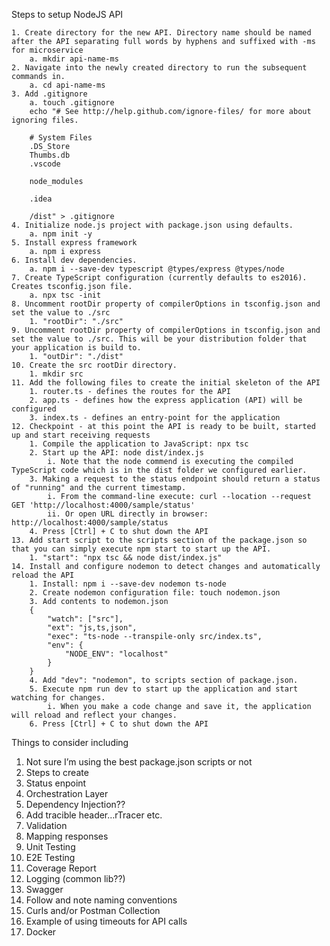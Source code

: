 Steps to setup NodeJS API

	1. Create directory for the new API. Directory name should be named after the API separating full words by hyphens and suffixed with -ms for microservice
		a. mkdir api-name-ms
	2. Navigate into the newly created directory to run the subsequent commands in.
		a. cd api-name-ms
	3. Add .gitignore
		a. touch .gitignore
		echo "# See http://help.github.com/ignore-files/ for more about ignoring files.
		
		# System Files
		.DS_Store
		Thumbs.db
		.vscode
		
		node_modules
		
		.idea
		
		/dist" > .gitignore
	4. Initialize node.js project with package.json using defaults.
		a. npm init -y
	5. Install express framework
		a. npm i express
	6. Install dev dependencies.
		a. npm i --save-dev typescript @types/express @types/node
	7. Create TypeScript configuration (currently defaults to es2016). Creates tsconfig.json file.
		a. npx tsc -init
	8. Uncomment rootDir property of compilerOptions in tsconfig.json and set the value to ./src
		1. "rootDir": "./src"
	9. Uncomment rootDir property of compilerOptions in tsconfig.json and set the value to ./src. This will be your distribution folder that your application is build to.
		1. "outDir": "./dist"
	10. Create the src rootDir directory.
		1. mkdir src
	11. Add the following files to create the initial skeleton of the API
		1. router.ts - defines the routes for the API
		2. app.ts - defines how the express application (API) will be configured
		3. index.ts - defines an entry-point for the application
	12. Checkpoint - at this point the API is ready to be built, started up and start receiving requests
		1. Compile the application to JavaScript: npx tsc
		2. Start up the API: node dist/index.js
			i. Note that the node commend is executing the compiled TypeScript code which is in the dist folder we configured earlier.
		3. Making a request to the status endpoint should return a status of "running" and the current timestamp.
			i. From the command-line execute: curl --location --request GET 'http://localhost:4000/sample/status'
			ii. Or open URL directly in browser: http://localhost:4000/sample/status
		4. Press [Ctrl] + C to shut down the API
	13. Add start script to the scripts section of the package.json so that you can simply execute npm start to start up the API.
		1. "start": "npx tsc && node dist/index.js"
	14. Install and configure nodemon to detect changes and automatically reload the API
		1. Install: npm i --save-dev nodemon ts-node
		2. Create nodemon configuration file: touch nodemon.json
		3. Add contents to nodemon.json
		{
		    "watch": ["src"],
		    "ext": "js,ts,json",
		    "exec": "ts-node --transpile-only src/index.ts",
		    "env": {
		        "NODE_ENV": "localhost"
		    }
		}
		4. Add "dev": "nodemon", to scripts section of package.json.
		5. Execute npm run dev to start up the application and start watching for changes.
			i. When you make a code change and save it, the application will reload and reflect your changes.
		6. Press [Ctrl] + C to shut down the API


Things to consider including
1.	Not sure I’m using the best package.json scripts or not
2.	Steps to create
3.	Status enpoint
4.	Orchestration Layer
5.	Dependency Injection??
6.	Add tracible header…rTracer etc.
7.	Validation
8.	Mapping responses
9.	Unit Testing
10.	E2E Testing
11.	Coverage Report
12.	Logging (common lib??)
13.	Swagger
14.	Follow and note naming conventions
15.	Curls and/or Postman Collection
16.	Example of using timeouts for API calls
17. Docker

